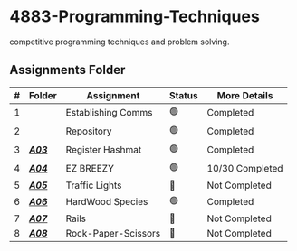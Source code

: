 # 4883-Programming-Techniques
competitive programming techniques and problem solving.

##  Assignments Folder

|   #   | Folder | Assignment |    Status  | More Details
| :---: | ----------- | ---------------------- |    ----------- |----------- |
|   1   |  | Establishing Comms    |    🟢  | Completed |
|   2   |        | Repository            |    🟢  | Completed |
|   3   | ***<a href="https://github.com/paxtonproctor/4883-Programming-Techniques/tree/main/Assignments/P10055">A03</a>***       | Register Hashmat      |    🟢  | Completed |
|   4   |  ***<a href="https://github.com/paxtonproctor/4883-Programming-Techniques/tree/main/Assignments/Easy%20Breazy">A04</a>***      | EZ BREEZY             |    🟢  | 10/30 Completed |
|   5   |   ***<a href="https://github.com/paxtonproctor/4883-Programming-Techniques/tree/main/Assignments/P00161">A05</a>***   | Traffic Lights        |    🔴  | Not Completed |
|   6   |  ***<a href="https://github.com/paxtonproctor/4883-Programming-Techniques/tree/main/Assignments/P10226">A06</a>***      | HardWood Species      |   🟢   | Completed |
|   7   |  ***<a href="https://github.com/paxtonproctor/4883-Programming-Techniques/tree/main/Assignments/P10226">A07</a>***      | Rails      |   🔴   | Not Completed |
|   8   |  ***<a href="https://github.com/paxtonproctor/4883-Programming-Techniques/blob/main/Assignments/bipartite_Problems">A08</a>***      | Rock-Paper-Scissors      |   🔴   | Not Completed |
